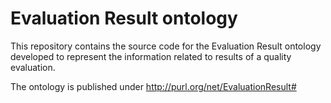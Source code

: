 # Evaluation Result ontology

This repository contains the source code for the Evaluation Result ontology developed to represent the information related to results of a quality evaluation.

The ontology is published under http://purl.org/net/EvaluationResult#

